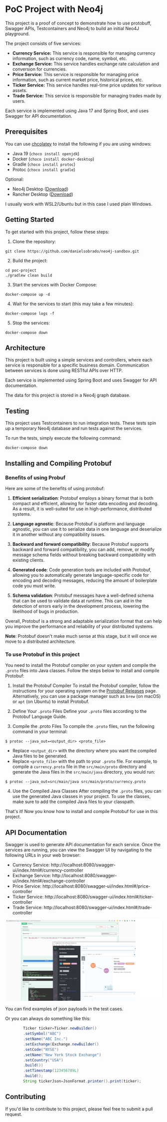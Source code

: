 # PoC Project with Neo4j

This project is a proof of concept to demonstrate how to use protobuff, Swagger APIs, Testcontainers and Neo4j to build
an
initial Neo4J playground.

The project consists of five services:

- **Currency Service:** This service is responsible for managing currency information, such as currency code, name,
  symbol, etc.
- **Exchange Service:** This service handles exchange rate calculation and conversion for currencies.
- **Price Service:** This service is responsible for managing price information, such as current market price,
  historical prices, etc.
- **Ticker Service:** This service handles real-time price updates for various assets.
- **Trade Service:** This service is responsible for managing trades made by users.

Each service is implemented using Java 17 and Spring Boot, and uses Swagger for API documentation.

## Prerequisites

You can use [chcolatey](https://community.chocolatey.org/) to install the following if you are using windows:

- Java 19 (`choco install openjdk`)
- Docker (`choco install docker-desktop`)
- Gradle (`choco install protoc`)
- Protoc (`choco install gradle`)

Optional:

- Neo4j Desktop ([Download](https://neo4j.com/download/))
- Rancher Desktop ([Download](https://rancherdesktop.io/))

I usually work with WSL2/Ubuntu but in this case I used plain Windows.

## Getting Started

To get started with this project, follow these steps:

1. Clone the repository:

```shell
git clone https://github.com/danielsobrado/neo4j-sandbox.git
```

2. Build the project:

```shell
cd poc-project
./gradlew clean build
```

3. Start the services with Docker Compose:

```shell
docker-compose up -d
```

4. Wait for the services to start (this may take a few minutes):

```shell
docker-compose logs -f
```

5. Stop the services:

```shell
docker-compose down
```

## Architecture

This project is built using a simple services and controllers, where each service is responsible for a specific business
domain. Communication between services is done using RESTful APIs over HTTP.

Each service is implemented using Spring Boot and uses Swagger for API documentation.

The data for this project is stored in a Neo4j graph database.

## Testing

This project uses Testcontainers to run integration tests. These tests spin up a temporary Neo4j database and run tests
against the services.

To run the tests, simply execute the following command:

```shell
docker-compose down
```

## Installing and Compiling Protobuf

### Benefits of using Probuf

Here are some of the benefits of using protobuf:

1. **Efficient serialization**: Protobuf employs a binary format that is both compact and efficient, allowing for faster
   data encoding and decoding. As a result, it is well-suited for use in high-performance, distributed systems.

2. **Language agnostic**: Because Protobuf is platform and language agnostic, you can use it to serialize data in one
   language and deserialize it in another without any compatibility issues.

3. **Backward and forward compatibility**: Because Protobuf supports backward and forward compatibility, you can add,
   remove, or modify message schema fields without breaking backward compatibility with existing clients.

4. **Generated code**: Code generation tools are included with Protobuf, allowing you to automatically generate
   language-specific code for
   encoding and decoding messages, reducing the amount of boilerplate code you must write.

5. **Schema validation**: Protobuf messages have a well-defined schema that can be used to validate data at runtime.
   This can aid in the
   detection of errors early in the development process, lowering the likelihood of bugs in production.

Overall, Protobuf is a strong and adaptable serialization format that can help you improve the performance and
reliability of your distributed systems.

**Note**: Protobuf doesn't make much sense at this stage, but it will once we move to a distributed architecture.

### To use Protobuf in this project

You need to install the Protobuf compiler on your system and compile the `.proto` files
into Java classes. Follow the steps below to install and compile Protobuf:

1. Install the Protobuf Compiler
   To install the Protobuf compiler, follow the instructions for your operating system on
   the [Protobuf Releases](https://github.com/protocolbuffers/protobuf/releases) page.
   Alternatively, you can use a package manager such as `brew` (on macOS) or `apt` (on Ubuntu) to install Protobuf.

2. Define Your `.proto` Files
   Define your `.proto` files according to the Protobuf Language Guide.

3. Compile the .proto Files
   To compile the `.proto` files, run the following command in your terminal:

```shell
$ protoc --java_out=<output_dir> <proto_file>
```

* Replace `<output_dir>` with the directory where you want the compiled Java files to be generated.
* Replace `<proto_file>` with the path to your `.proto` file.
  For example, to compile a `currency.proto` file in the `src/main/proto` directory and generate the Java files in the
  `src/main/java` directory, you would run:

```shell
$ protoc --java_out=src/main/java src/main/proto/currency.proto
```

4. Use the Compiled Java Classes
   After compiling the `.proto` files, you can use the generated Java classes in your project. To use the classes, make
   sure to add the compiled Java files to your classpath.

That's it! Now you know how to install and compile Protobuf for use in this project.

## API Documentation

Swagger is used to generate API documentation for each service. Once the services are running, you can view the Swagger
UI by navigating to the following URLs in your web browser:

- Currency Service: http://localhost:8080/swagger-ui/index.html#/currency-controller
- Exchange Service: http://localhost:8080/swagger-ui/index.html#/exchange-controller
- Price Service: http://localhost:8080/swagger-ui/index.html#/price-controller
- Ticker Service: http://localhost:8080/swagger-ui/index.html#/ticker-controller
- Trade Service: http://localhost:8080/swagger-ui/index.html#/trade-controller

![SwaggerExample](https://github.com/danielsobrado/neo4j-poc/blob/main/img/SwaggerExample.png "SwaggerExample")

You can find examples of json payloads in the test cases.

Or you can always do something like this:

```java
        Ticker ticker=Ticker.newBuilder()
        .setSymbol("ABC")
        .setName("ABC Inc.")
        .setExchange(Exchange.newBuilder()
        .setCode("NYSE")
        .setName("New York Stock Exchange")
        .setCountry("USA")
        .build())
        .setTimestamp(123456789L)
        .build();
        String tickerJson=JsonFormat.printer().print(ticker);
```

## Contributing

If you'd like to contribute to this project, please feel free to submit a pull request.

